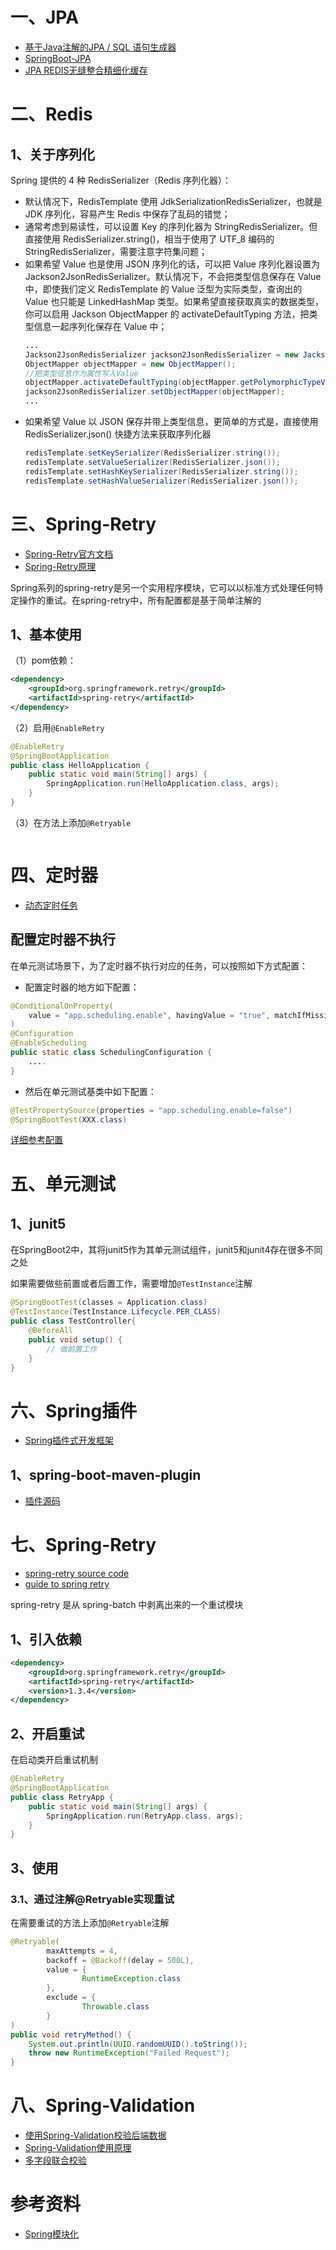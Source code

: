 # 一、JPA

- [基于Java注解的JPA / SQL 语句生成器](https://gitee.com/Levin-Li/simple-dao)
- [SpringBoot-JPA](https://spring.io/guides/gs/accessing-data-jpa/)
- [JPA REDIS无缝整合精细化缓存](https://gitee.com/shujianhui/SpringJPARedis.git)

# 二、Redis

## 1、关于序列化

Spring 提供的 4 种 RedisSerializer（Redis 序列化器）：
- 默认情况下，RedisTemplate 使用 JdkSerializationRedisSerializer，也就是 JDK 序列化，容易产生 Redis 中保存了乱码的错觉；
- 通常考虑到易读性，可以设置 Key 的序列化器为 StringRedisSerializer。但直接使用 RedisSerializer.string()，相当于使用了 UTF_8 编码的 StringRedisSerializer，需要注意字符集问题；
- 如果希望 Value 也是使用 JSON 序列化的话，可以把 Value 序列化器设置为 Jackson2JsonRedisSerializer。默认情况下，不会把类型信息保存在 Value 中，即使我们定义 RedisTemplate 的 Value 泛型为实际类型，查询出的 Value 也只能是 LinkedHashMap 类型。如果希望直接获取真实的数据类型，你可以启用 Jackson ObjectMapper 的 activateDefaultTyping 方法，把类型信息一起序列化保存在 Value 中；
    ```java
    ...
    Jackson2JsonRedisSerializer jackson2JsonRedisSerializer = new Jackson2JsonRedisSerializer(Object.class);
    ObjectMapper objectMapper = new ObjectMapper();
    //把类型信息作为属性写入Value
    objectMapper.activateDefaultTyping(objectMapper.getPolymorphicTypeValidator(), ObjectMapper.DefaultTyping.NON_FINAL, JsonTypeInfo.As.PROPERTY);
    jackson2JsonRedisSerializer.setObjectMapper(objectMapper);
    ...
    ```
- 如果希望 Value 以 JSON 保存并带上类型信息，更简单的方式是，直接使用 RedisSerializer.json() 快捷方法来获取序列化器
    ```java
    redisTemplate.setKeySerializer(RedisSerializer.string());
    redisTemplate.setValueSerializer(RedisSerializer.json());
    redisTemplate.setHashKeySerializer(RedisSerializer.string());
    redisTemplate.setHashValueSerializer(RedisSerializer.json());
    ```

# 三、Spring-Retry

- [Spring-Retry官方文档](https://docs.spring.io/spring-batch/docs/current/reference/html/retry.html)
- [Spring-Retry原理](https://blog.51cto.com/u_15127644/2880409)

Spring系列的spring-retry是另一个实用程序模块，它可以以标准方式处理任何特定操作的重试。在spring-retry中，所有配置都是基于简单注解的

## 1、基本使用

（1）pom依赖：
```xml
<dependency>
    <groupId>org.springframework.retry</groupId>
    <artifactId>spring-retry</artifactId>
</dependency>
```
（2）启用`@EnableRetry`
```java
@EnableRetry
@SpringBootApplication
public class HelloApplication {
    public static void main(String[] args) {
        SpringApplication.run(HelloApplication.class, args);
    }
}
```
（3）在方法上添加`@Retryable`
```java

```

# 四、定时器

- [动态定时任务](https://github.com/caotinging/simple-demo/tree/master/springboot-dynamic-task)

## 配置定时器不执行

在单元测试场景下，为了定时器不执行对应的任务，可以按照如下方式配置：
- 配置定时器的地方如下配置：
```java
@ConditionalOnProperty(
    value = "app.scheduling.enable", havingValue = "true", matchIfMissing = true
)
@Configuration
@EnableScheduling
public static class SchedulingConfiguration {
    ....
}
```
- 然后在单元测试基类中如下配置：
```java
@TestPropertySource(properties = "app.scheduling.enable=false")
@SpringBootTest(XXX.class)
```
[详细参考配置](https://stackoverflow.com/questions/29014496/disable-enablescheduling-on-spring-tests)


# 五、单元测试

## 1、junit5

在SpringBoot2中，其将junit5作为其单元测试组件，junit5和junit4存在很多不同之处

如果需要做些前置或者后置工作，需要增加`@TestInstance`注解
```java
@SpringBootTest(classes = Application.class)
@TestInstance(TestInstance.Lifecycle.PER_CLASS)
public class TestController{
    @BeforeAll
    public void setup() {
        // 做前置工作
    }
}
```

# 六、Spring插件

- [Spring插件式开发框架](https://gitee.com/chenlanqing/springboot-plugin-framework-parent)

## 1、spring-boot-maven-plugin

- [插件源码](https://github.com/spring-projects/spring-boot/tree/main/spring-boot-project/spring-boot-tools/spring-boot-maven-plugin)

# 七、Spring-Retry

- [spring-retry source code](https://github.com/spring-projects/spring-retry)
- [guide to spring retry](https://www.baeldung.com/spring-retry)

spring-retry 是从 spring-batch 中剥离出来的一个重试模块

## 1、引入依赖

```xml
<dependency>
    <groupId>org.springframework.retry</groupId>
    <artifactId>spring-retry</artifactId>
    <version>1.3.4</version>
</dependency>
```

## 2、开启重试

在启动类开启重试机制
```java
@EnableRetry
@SpringBootApplication
public class RetryApp {
    public static void main(String[] args) {
        SpringApplication.run(RetryApp.class, args);
    }
}
```

## 3、使用

### 3.1、通过注解@Retryable实现重试

在需要重试的方法上添加`@Retryable`注解
```java
@Retryable(
        maxAttempts = 4,
        backoff = @Backoff(delay = 500L),
        value = {
                RuntimeException.class
        },
        exclude = {
                Throwable.class
        }
)
public void retryMethod() {
    System.out.println(UUID.randomUUID().toString());
    throw new RuntimeException("Failed Request");
}
```

# 八、Spring-Validation

- [使用Spring-Validation校验后端数据](https://lexburner.github.io/spring-validation/)
- [Spring-Validation使用原理](https://www.redoc.top/article/803-Spring%20Validation%E5%8F%82%E6%95%B0%E6%A0%A1%E9%AA%8C%E7%9A%84%E4%BD%BF%E7%94%A8%E4%B8%8E%E5%8E%9F%E7%90%86)
- [多字段联合校验](https://juejin.cn/post/6844903920699965447)


# 参考资料

- [Spring模块化](https://github.com/spring-projects/spring-modulith)